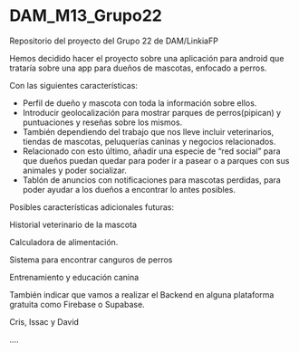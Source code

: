  # DAM_M13_Grupo22
Repositorio del proyecto del Grupo 22 de DAM/LinkiaFP

Hemos decidido hacer el proyecto sobre una aplicación para android que trataría sobre una app para dueños de mascotas, enfocado a perros.

Con las siguientes características:

- Perfil de dueño y mascota con toda la información sobre ellos. 
- Introducir geolocalización para mostrar parques de perros(pipican) y puntuaciones y reseñas sobre los mismos. 
- También dependiendo del trabajo que nos lleve incluir veterinarios, tiendas de mascotas, peluquerías caninas y negocios relacionados. 
- Relacionado con esto último, añadir una especie de “red social” para que dueños puedan quedar para poder ir a pasear o a parques con sus animales y poder socializar. 
- Tablón de anuncios con notificaciones para mascotas perdidas, para poder ayudar a los dueños a encontrar lo antes posibles. 
 

Posibles características adicionales futuras: 
 

Historial veterinario de la mascota 

Calculadora de alimentación. 

Sistema para encontrar canguros de perros 

Entrenamiento y educación canina 



También indicar que vamos a realizar el Backend en alguna plataforma gratuita como Firebase o Supabase. 

Cris, Issac y David

....
